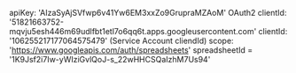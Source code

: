 apiKey: 'AIzaSyAjSVfwp6v41Yw6EM3xxZo9GrupraMZAoM'
OAuth2 clientId: '51821663752-mqvju5esh446m69udlfbt1etl7o6qq6t.apps.googleusercontent.com'
clientId: '106255217177064575479' (Service Account cliendId)
scope: 'https://www.googleapis.com/auth/spreadsheets'
spreadsheetId = '1K9Jsf2i7Iw-yWIziGvlQoJ-s_22wHHCSQaIzhM7Us94'